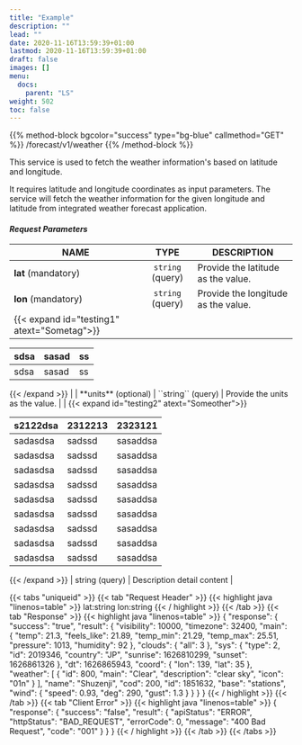 ```yaml
---
title: "Example"
description: ""
lead: ""
date: 2020-11-16T13:59:39+01:00
lastmod: 2020-11-16T13:59:39+01:00
draft: false
images: []
menu:
  docs:
    parent: "LS"
weight: 502
toc: false
---
```


{{% method-block bgcolor="success" type="bg-blue" callmethod="GET" %}}
  /forecast/v1/weather
{{% /method-block %}}

This service is used to fetch the weather information's based on latitude and longitude.

It requires latitude and longitude coordinates as input parameters. The service will fetch the weather information for the given longitude and latitude from integrated weather forecast application.

<section>

#### *Request Parameters*
| NAME        | TYPE         | DESCRIPTION  |
|------------- |:-------------:| ----- |
| **lat** (mandatory)    | ``string`` (query) | Provide the latitude as the value. |
| **lon** (mandatory)    | ``string`` (query)      |   Provide the longitude as the value. |
| {{< expand id="testing1" atext="Sometag">}}
<table><thead><tr><th>sdsa</th><th>sasad</th><th>ss</th></tr></thead><tbody><tr><td>sdsa</td><td>sasad</td><td>ss</td></tr></tbody></table>
{{< /expand >}} |
| **units** (optional) | ``string`` (query)      |    Provide the units as the value. |
| {{< expand id="testing2" atext="Someother">}}
<table><thead><tr><th>s2122dsa</th><th>2312213</th><th>2323121</th></tr></thead><tbody><tr><td>sadasdsa</td><td>sadssd</td><td>sasaddsa</td></tr><tr><td>sadasdsa</td><td>sadssd</td><td>sasaddsa</td></tr><tr><td>sadasdsa</td><td>sadssd</td><td>sasaddsa</td></tr><tr><td>sadasdsa</td><td>sadssd</td><td>sasaddsa</td></tr><tr><td>sadasdsa</td><td>sadssd</td><td>sasaddsa</td></tr><tr><td>sadasdsa</td><td>sadssd</td><td>sasaddsa</td></tr><tr><td>sadasdsa</td><td>sadssd</td><td>sasaddsa</td></tr><tr><td>sadasdsa</td><td>sadssd</td><td>sasaddsa</td></tr><tr><td>sadasdsa</td><td>sadssd</td><td>sasaddsa</td></tr></tbody></table>
{{< /expand >}} | string (query) | Description detail content |


{{< tabs "uniqueid" >}}
{{< tab "Request Header" >}}
{{< highlight java "linenos=table" >}}
lat:string
lon:string
{{< / highlight >}}
{{< /tab >}}
{{< tab "Response" >}}
{{< highlight java "linenos=table" >}}
{
  "response": {
    "success": "true",
    "result": {
      "visibility": 10000,
      "timezone": 32400,
      "main": {
        "temp": 21.3,
        "feels_like": 21.89,
        "temp_min": 21.29,
        "temp_max": 25.51,
        "pressure": 1013,
        "humidity": 92
      },
      "clouds": {
        "all": 3
      },
      "sys": {
        "type": 2,
        "id": 2019346,
        "country": "JP",
        "sunrise": 1626810299,
        "sunset": 1626861326
      },
      "dt": 1626865943,
      "coord": {
        "lon": 139,
        "lat": 35
      },
      "weather": [
        {
          "id": 800,
          "main": "Clear",
          "description": "clear sky",
          "icon": "01n"
        }
      ],
      "name": "Shuzenji",
      "cod": 200,
      "id": 1851632,
      "base": "stations",
      "wind": {
        "speed": 0.93,
        "deg": 290,
        "gust": 1.3
      }
    }
  }
}
{{< / highlight >}}
{{< /tab >}}
{{< tab "Client Error" >}}
{{< highlight java "linenos=table" >}}
{
  "response": {
    "success": "false",
    "result": {
      "apiStatus": "ERROR",
      "httpStatus": "BAD_REQUEST",
      "errorCode": 0,
      "message": "400 Bad Request",
      "code": "001"
    }
  }
}
{{< / highlight >}}
{{< /tab >}}
{{< /tabs >}}
</section>

